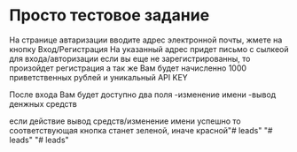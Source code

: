 Просто тестовое задание
============================

На странице автаризации вводите адрес электронной почты, жмете на кнопку Вход/Регистрация
На указанный адрес придет письмо с сылкеой для входа/авторизации
если вы еще не зарегистрированны, то произойдет регистрация
а так же Вам будет начисленно 1000 приветственных рублей и уникальный API KEY

После входа Вам будет доступно два поля
-изменение имени
-вывод денжных средств

если действие вывод средств/изменение имени успешно то соответствующая кнопка станет зеленой, иначе красной"# leads" 
"# leads" 
"# leads" 
